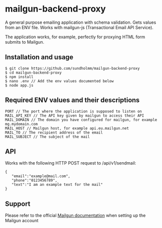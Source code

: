 # mailgun-backend-proxy

A general purpose emailing application with schema validation. Gets values from an ENV file.
Works with mailgun-js (Transactional Email API Service).

The application works, for example, perfectly for proxying HTML form submits to Mailgun.

## Installation and usage

```
$ git clone https://github.com/sundholmm/mailgun-backend-proxy
$ cd mailgun-backend-proxy
$ npm install
$ nano .env // Add the env values documented below
$ node app.js
```

## Required ENV values and their descriptions

```
PORT // The port where the application is supposed to listen on
MAIL_API_KEY // The API key given by mailgun to access their API
MAIL_DOMAIN // The domain you have configured for mailgun, for example mg.mydomain.com
MAIL_HOST // Mailgun host, for example api.eu.mailgun.net
MAIL_TO // The recipient address of the email
MAIL_SUBJECT // The subject of the mail
```

## API

Works with the following HTTP POST request to /api/v1/sendmail:

```
{
   "email":"example@mail.com",
   "phone":"0123456789",
   "text":"I am an example text for the mail"
}
```

## Support

Please refer to the official [Mailgun documentation](https://documentation.mailgun.com/en/latest/) when setting up the Mailgun account
